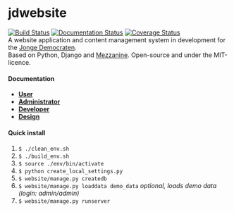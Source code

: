 jdwebsite
=======
[![Build Status](https://travis-ci.org/jonge-democraten/website.svg?branch=master)](https://travis-ci.org/jonge-democraten/website) [![Documentation Status](https://readthedocs.org/projects/jdwebsite/badge/?version=latest)](https://readthedocs.org/projects/jdwebsite/?badge=latest) [![Coverage Status](https://coveralls.io/repos/jonge-democraten/website/badge.svg?branch=master)](https://coveralls.io/r/jonge-democraten/website?branch=master)  
A website application and content management system in development for the [Jonge Democraten](http://jongedemocraten.nl/).  
Based on Python, Django and [Mezzanine](http://mezzanine.jupo.org/). Open-source and under the MIT-licence. 

#### Documentation
* **[User](http://jdwebsite.readthedocs.org/en/latest/user/)**
* **[Administrator](http://jdwebsite.readthedocs.org/en/latest/administrator/)**
* **[Developer](http://jdwebsite.readthedocs.org/en/latest/developer/)**
* **[Design](http://jdwebsite.readthedocs.org/en/latest/design/)**

#### Quick install
1. `$ ./clean_env.sh`
1. `$ ./build_env.sh`
1. `$ source ./env/bin/activate`  
1. `$ python create_local_settings.py`
1. `$ website/manage.py createdb`
1. `$ website/manage.py loaddata demo_data` *optional, loads demo data (login: admin/admin)*
1. `$ website/manage.py runserver`  
